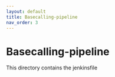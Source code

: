 ```yaml
---
layout: default
title: Basecalling-pipeline
nav_order: 3
---
```

# Basecalling-pipeline
This directory contains the jenkinsfile